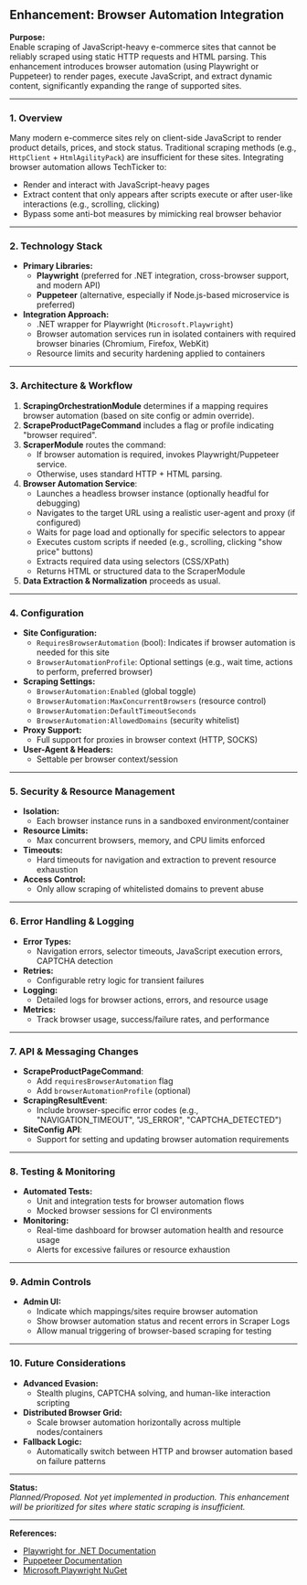 ## Enhancement: Browser Automation Integration

**Purpose:**  
Enable scraping of JavaScript-heavy e-commerce sites that cannot be reliably scraped using static HTTP requests and HTML parsing. This enhancement introduces browser automation (using Playwright or Puppeteer) to render pages, execute JavaScript, and extract dynamic content, significantly expanding the range of supported sites.

---

### 1. Overview

Many modern e-commerce sites rely on client-side JavaScript to render product details, prices, and stock status. Traditional scraping methods (e.g., `HttpClient` + `HtmlAgilityPack`) are insufficient for these sites. Integrating browser automation allows TechTicker to:

- Render and interact with JavaScript-heavy pages
- Extract content that only appears after scripts execute or after user-like interactions (e.g., scrolling, clicking)
- Bypass some anti-bot measures by mimicking real browser behavior

---

### 2. Technology Stack

- **Primary Libraries:**  
  - **Playwright** (preferred for .NET integration, cross-browser support, and modern API)  
  - **Puppeteer** (alternative, especially if Node.js-based microservice is preferred)
- **Integration Approach:**  
  - .NET wrapper for Playwright (`Microsoft.Playwright`)
  - Browser automation services run in isolated containers with required browser binaries (Chromium, Firefox, WebKit)
  - Resource limits and security hardening applied to containers

---

### 3. Architecture & Workflow

1. **ScrapingOrchestrationModule** determines if a mapping requires browser automation (based on site config or admin override).
2. **ScrapeProductPageCommand** includes a flag or profile indicating "browser required".
3. **ScraperModule** routes the command:
   - If browser automation is required, invokes Playwright/Puppeteer service.
   - Otherwise, uses standard HTTP + HTML parsing.
4. **Browser Automation Service**:
   - Launches a headless browser instance (optionally headful for debugging)
   - Navigates to the target URL using a realistic user-agent and proxy (if configured)
   - Waits for page load and optionally for specific selectors to appear
   - Executes custom scripts if needed (e.g., scrolling, clicking "show price" buttons)
   - Extracts required data using selectors (CSS/XPath)
   - Returns HTML or structured data to the ScraperModule
5. **Data Extraction & Normalization** proceeds as usual.

---

### 4. Configuration

- **Site Configuration:**
  - `RequiresBrowserAutomation` (bool): Indicates if browser automation is needed for this site
  - `BrowserAutomationProfile`: Optional settings (e.g., wait time, actions to perform, preferred browser)
- **Scraping Settings:**
  - `BrowserAutomation:Enabled` (global toggle)
  - `BrowserAutomation:MaxConcurrentBrowsers` (resource control)
  - `BrowserAutomation:DefaultTimeoutSeconds`
  - `BrowserAutomation:AllowedDomains` (security whitelist)
- **Proxy Support:**  
  - Full support for proxies in browser context (HTTP, SOCKS)
- **User-Agent & Headers:**  
  - Settable per browser context/session

---

### 5. Security & Resource Management

- **Isolation:**  
  - Each browser instance runs in a sandboxed environment/container
- **Resource Limits:**  
  - Max concurrent browsers, memory, and CPU limits enforced
- **Timeouts:**  
  - Hard timeouts for navigation and extraction to prevent resource exhaustion
- **Access Control:**  
  - Only allow scraping of whitelisted domains to prevent abuse

---

### 6. Error Handling & Logging

- **Error Types:**  
  - Navigation errors, selector timeouts, JavaScript execution errors, CAPTCHA detection
- **Retries:**  
  - Configurable retry logic for transient failures
- **Logging:**  
  - Detailed logs for browser actions, errors, and resource usage
- **Metrics:**  
  - Track browser usage, success/failure rates, and performance

---

### 7. API & Messaging Changes

- **ScrapeProductPageCommand**:
  - Add `requiresBrowserAutomation` flag
  - Add `browserAutomationProfile` (optional)
- **ScrapingResultEvent**:
  - Include browser-specific error codes (e.g., "NAVIGATION_TIMEOUT", "JS_ERROR", "CAPTCHA_DETECTED")
- **SiteConfig API**:
  - Support for setting and updating browser automation requirements

---

### 8. Testing & Monitoring

- **Automated Tests:**  
  - Unit and integration tests for browser automation flows
  - Mocked browser sessions for CI environments
- **Monitoring:**  
  - Real-time dashboard for browser automation health and resource usage
  - Alerts for excessive failures or resource exhaustion

---

### 9. Admin Controls

- **Admin UI:**  
  - Indicate which mappings/sites require browser automation
  - Show browser automation status and recent errors in Scraper Logs
  - Allow manual triggering of browser-based scraping for testing

---

### 10. Future Considerations

- **Advanced Evasion:**  
  - Stealth plugins, CAPTCHA solving, and human-like interaction scripting
- **Distributed Browser Grid:**  
  - Scale browser automation horizontally across multiple nodes/containers
- **Fallback Logic:**  
  - Automatically switch between HTTP and browser automation based on failure patterns

---

**Status:**  
*Planned/Proposed. Not yet implemented in production. This enhancement will be prioritized for sites where static scraping is insufficient.*

---

**References:**  
- [Playwright for .NET Documentation](https://playwright.dev/dotnet/docs/intro)
- [Puppeteer Documentation](https://pptr.dev/)
- [Microsoft.Playwright NuGet](https://www.nuget.org/packages/Microsoft.Playwright/) 